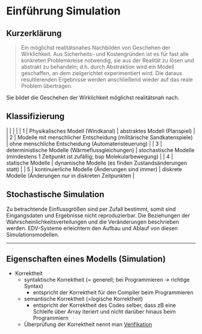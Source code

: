 Einführung Simulation
====

Kurzerklärung
----

> Ein möglichst realitätsnahes Nachbilden von Geschehen der Wirklichkeit. Aus Sicherheits- und Kostengründen ist es für fast alle konkreten Problemkreise notwendig, sie aus der Realität zu lösen und abstrakt zu behandeln; d.h. durch Abstraktion wird ein Modell geschaffen, an dem zielgerichtet experimentiert wird. Die daraus resultierenden Ergebnisse werden anschließend wieder auf das reale Problem übertragen.

Sie bildet die Geschehen der Wirklichkeit möglichst realitätsnah nach.

Klassifizierung
----

|   |   |   |
| 1 | Physikalisches Modell (Windkanal) | abstraktes Modell (Planspiel) |
| 2 | Modelle mit menschlicher Entscheidung (militärische Sandkatenspiele) | ohne menschliche Entscheidung (Automatensteuerung) |
| 3 | deterministische Modelle (Wärmeflussgleichungen) | stochastische Modelle (mindestens 1 Zeitpunkt ist zufällig; bsp Molekularbewegung) |
| 4 | statische Modelle | dynamische Modelle (es finden Zustandsänderungen statt) |
| 5 | kontinuierliche Modelle (Änderungen sind immer) | diskrete Modelle (Änderungen nur in diskreten Zeitpunkten |

Stochastische Simulation
----

Zu betrachtende Einflussgrößen sind per Zufall bestimmt, somit sind Eingangsdaten und Ergebnisse nicht reproduzierbar. Die Beziehungen der Wahrscheinlichkeitsverteilungen und die Veränderungen beschrieben werden. EDV-Systeme erleichtern den Aufbau und Ablauf von diesen Simulationsmodellen.

----

Eigenschaften eines Modells (Simulation)
----

- Korrektheit
   - syntaktische Korrektheit (= generell; bei Programmieren -> richtige Syntax)
      - entspricht der Korrektheit für den Compiler beim Programmieren
   - semantische Korrektheit (=logische Korrektheit)
      - entspricht der Korrektheit des Codes selber, dass zB eine Schleife über Array iteriert und nicht darüber hinaus beim Programmiern
   - Überprüfung der Korrektheit nennt man <u>Verifikation</u>
